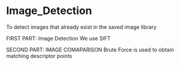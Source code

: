 # Image_Detection
To detect images that already exist in the saved image library

FIRST PART: Image Detection
  We use SIFT 

SECOND PART: IMAGE COMAPARISON
  Brute Force is used to obtain matching descriptor points
  
